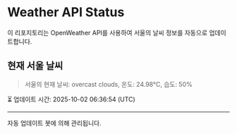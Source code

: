 
# Weather API Status

이 리포지토리는 OpenWeather API를 사용하여 서울의 날씨 정보를 자동으로 업데이트합니다.

## 현재 서울 날씨
> 서울의 현재 날씨: overcast clouds, 온도: 24.98°C, 습도: 50%

⏳ 업데이트 시간: 2025-10-02 06:36:54 (UTC)

---
자동 업데이트 봇에 의해 관리됩니다.
